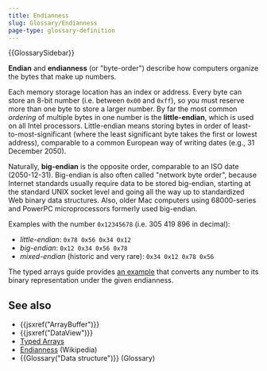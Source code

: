 ```yaml
---
title: Endianness
slug: Glossary/Endianness
page-type: glossary-definition
---
```


{{GlossarySidebar}}

**Endian** and **endianness** (or "byte-order") describe how computers organize the bytes that make up numbers.

Each memory storage location has an index or address. Every byte can store an 8-bit number (i.e. between `0x00` and `0xff`), so you must reserve more than one byte to store a larger number. By far the most common _ordering_ of multiple bytes in one number is the **little-endian**, which is used on all Intel processors. Little-endian means storing bytes in order of least-to-most-significant (where the least significant byte takes the first or lowest address), comparable to a common European way of writing dates (e.g., 31 December 2050).

Naturally, **big-endian** is the opposite order, comparable to an ISO date (2050-12-31). Big-endian is also often called "network byte order", because Internet standards usually require data to be stored big-endian, starting at the standard UNIX socket level and going all the way up to standardized Web binary data structures. Also, older Mac computers using 68000-series and PowerPC microprocessors formerly used big-endian.

Examples with the number `0x12345678` (i.e. 305 419 896 in decimal):

- _little-endian_: `0x78 0x56 0x34 0x12`
- _big-endian_: `0x12 0x34 0x56 0x78`
- _mixed-endian_ (historic and very rare): `0x34 0x12 0x78 0x56`

The typed arrays guide provides [an example](/en-US/docs/Web/JavaScript/Guide/Typed_arrays#dataview) that converts any number to its binary representation under the given endianness.

## See also

- {{jsxref("ArrayBuffer")}}
- {{jsxref("DataView")}}
- [Typed Arrays](/en-US/docs/Web/JavaScript/Guide/Typed_arrays)
- [Endianness](https://en.wikipedia.org/wiki/Endianness) (Wikipedia)
- {{Glossary("Data structure")}} (Glossary)
